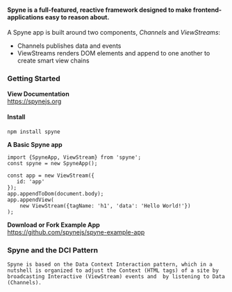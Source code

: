 #### Spyne is a full-featured, reactive framework designed to make frontend-applications easy to reason about. ####


A Spyne app is built around two components, *Channels* and *ViewStreams*:
* Channels publishes data and events
* ViewStreams renders DOM elements and append to one another to create smart view chains


### Getting Started ###
**View Documentation**<br/>
https://spynejs.org

#### Install ####
```
npm install spyne
```
**A Basic Spyne app**
```
import {SpyneApp, ViewStream} from 'spyne';
const spyne = new SpyneApp();

const app = new ViewStream({
   id: 'app'
});
app.appendToDom(document.body);
app.appendView(
    new ViewStream({tagName: 'h1', 'data': 'Hello World!'})
);

```

**Download or Fork Example App**<br/>
https://github.com/spynejs/spyne-example-app <br>


### Spyne and the DCI Pattern ###
`
Spyne is based on the Data Context Interaction pattern, which in a nutshell is organized to adjust the Context (HTML tags) of a site by broadcasting Interactive (ViewStream) events and  by listening to Data (Channels).
`


